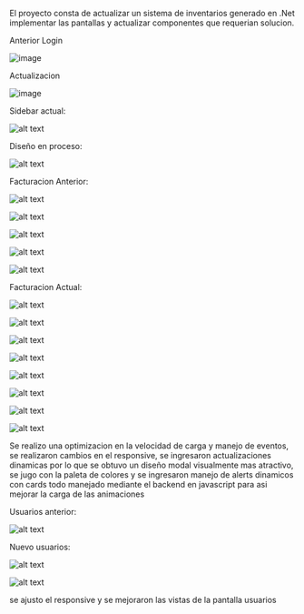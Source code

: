 El proyecto consta de actualizar un sistema de inventarios generado en .Net implementar las pantallas y actualizar componentes que requerian solucion.

Anterior Login

![image](https://github.com/user-attachments/assets/813e7213-f15c-414c-abc8-807d15f0dbb7)

Actualizacion

![image](https://github.com/user-attachments/assets/b5ca1e6b-91d1-4133-9a92-426464405221)

Sidebar actual:

![alt text](SoftwareEvolution/Modificaciones//imagenes-reporte/image-1.png)

Diseño en proceso:

![alt text](/SoftwareEvolution/Modificaciones//imagenes-reporte/image.png)

Facturacion Anterior:

![alt text](/SoftwareEvolution/Modificaciones//imagenes-reporte/image-2.png)

![alt text](/SoftwareEvolution/Modificaciones//imagenes-reporte/image-3.png)

![alt text](/SoftwareEvolution/Modificaciones//imagenes-reporte/image-4.png)

![alt text](/SoftwareEvolution/Modificaciones//imagenes-reporte/image-5.png)

![alt text](/SoftwareEvolution/Modificaciones//imagenes-reporte/image-6.png)

Facturacion Actual:

![alt text](/SoftwareEvolution/Modificaciones//imagenes-reporte/image-7.png)

![alt text](/SoftwareEvolution/Modificaciones//imagenes-reporte/image-8.png)

![alt text](/SoftwareEvolution/Modificaciones//imagenes-reporte/image-9.png)

![alt text](/SoftwareEvolution/Modificaciones//imagenes-reporte/image-10.png)

![alt text](/SoftwareEvolution/Modificaciones//imagenes-reporte/image-11.png)

![alt text](/SoftwareEvolution/Modificaciones//imagenes-reporte/image-12.png)

![alt text](/SoftwareEvolution/Modificaciones//imagenes-reporte/image-13.png)

![alt text](/SoftwareEvolution/Modificaciones//imagenes-reporte/image-14.png)

Se realizo una optimizacion en la velocidad de carga y manejo de eventos, se realizaron cambios en el responsive, se ingresaron actualizaciones dinamicas por lo que se obtuvo un diseño modal visualmente mas atractivo, se jugo con la paleta de colores y se ingresaron manejo de alerts dinamicos con cards todo manejado mediante el backend en javascript para asi mejorar la carga de las animaciones

Usuarios anterior:

![alt text](/SoftwareEvolution/Modificaciones//imagenes-reporte/image-15.png)

Nuevo usuarios:

 ![alt text](/SoftwareEvolution/Modificaciones//imagenes-reporte/image-16.png)

![alt text](/SoftwareEvolution/Modificaciones//imagenes-reporte/image-17.png)

se ajusto el responsive y se mejoraron las vistas de la pantalla usuarios